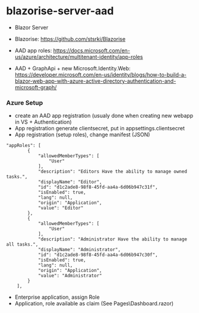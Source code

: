 # blazorise-server-aad

+ Blazor Server

+ Blazorise: https://github.com/stsrki/Blazorise

+ AAD app roles: https://docs.microsoft.com/en-us/azure/architecture/multitenant-identity/app-roles
+ AAD + GraphApi + new Microsoft.Identity.Web: https://developer.microsoft.com/en-us/identity/blogs/how-to-build-a-blazor-web-app-with-azure-active-directory-authentication-and-microsoft-graph/


### Azure Setup
- create an AAD app registration (usualy done when creating new webapp in VS + Authentication)
- App registration generate clientsecret, put in appsettings.clientsecret
- App registration (setup roles), change manifest (JSON) 
```
"appRoles": [
        {
            "allowedMemberTypes": [
                "User"
            ],
            "description": "Editors Have the ability to manage owned tasks.",
            "displayName": "Editor",
            "id": "d1c2ade8-98f8-45fd-aa4a-6d06b947c31f",
            "isEnabled": true,
            "lang": null,
            "origin": "Application",
            "value": "Editor"
        },
        {
            "allowedMemberTypes": [
                "User"
            ],
            "description": "Administrator Have the ability to manage all tasks.",
            "displayName": "Administrator",
            "id": "d1c2ade8-98f8-45fd-aa4a-6d06b947c30f",
            "isEnabled": true,
            "lang": null,
            "origin": "Application",
            "value": "Administrator"
        }
    ],
```
- Enterprise application, assign Role
- Application, role available as claim (See Pages\Dashboard.razor)